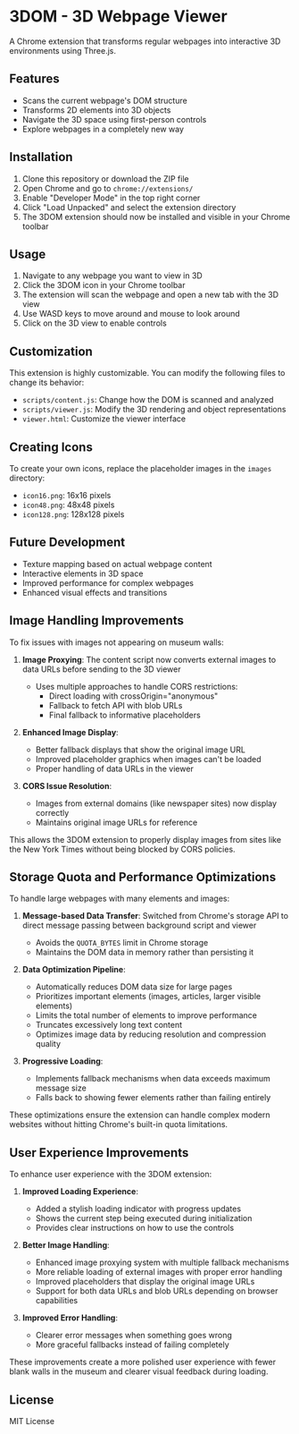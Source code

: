 # 3DOM - 3D Webpage Viewer

A Chrome extension that transforms regular webpages into interactive 3D environments using Three.js.

## Features

- Scans the current webpage's DOM structure
- Transforms 2D elements into 3D objects
- Navigate the 3D space using first-person controls
- Explore webpages in a completely new way

## Installation

1. Clone this repository or download the ZIP file
2. Open Chrome and go to `chrome://extensions/`
3. Enable "Developer Mode" in the top right corner
4. Click "Load Unpacked" and select the extension directory
5. The 3DOM extension should now be installed and visible in your Chrome toolbar

## Usage

1. Navigate to any webpage you want to view in 3D
2. Click the 3DOM icon in your Chrome toolbar
3. The extension will scan the webpage and open a new tab with the 3D view
4. Use WASD keys to move around and mouse to look around
5. Click on the 3D view to enable controls

## Customization

This extension is highly customizable. You can modify the following files to change its behavior:

- `scripts/content.js`: Change how the DOM is scanned and analyzed
- `scripts/viewer.js`: Modify the 3D rendering and object representations
- `viewer.html`: Customize the viewer interface

## Creating Icons

To create your own icons, replace the placeholder images in the `images` directory:

- `icon16.png`: 16x16 pixels
- `icon48.png`: 48x48 pixels
- `icon128.png`: 128x128 pixels

## Future Development

- Texture mapping based on actual webpage content
- Interactive elements in 3D space
- Improved performance for complex webpages
- Enhanced visual effects and transitions

## Image Handling Improvements

To fix issues with images not appearing on museum walls:

1. **Image Proxying**: The content script now converts external images to data URLs before sending to the 3D viewer

   - Uses multiple approaches to handle CORS restrictions:
     - Direct loading with crossOrigin="anonymous"
     - Fallback to fetch API with blob URLs
     - Final fallback to informative placeholders

2. **Enhanced Image Display**:

   - Better fallback displays that show the original image URL
   - Improved placeholder graphics when images can't be loaded
   - Proper handling of data URLs in the viewer

3. **CORS Issue Resolution**:
   - Images from external domains (like newspaper sites) now display correctly
   - Maintains original image URLs for reference

This allows the 3DOM extension to properly display images from sites like the New York Times without being blocked by CORS policies.

## Storage Quota and Performance Optimizations

To handle large webpages with many elements and images:

1. **Message-based Data Transfer**: Switched from Chrome's storage API to direct message passing between background script and viewer

   - Avoids the `QUOTA_BYTES` limit in Chrome storage
   - Maintains the DOM data in memory rather than persisting it

2. **Data Optimization Pipeline**:

   - Automatically reduces DOM data size for large pages
   - Prioritizes important elements (images, articles, larger visible elements)
   - Limits the total number of elements to improve performance
   - Truncates excessively long text content
   - Optimizes image data by reducing resolution and compression quality

3. **Progressive Loading**:
   - Implements fallback mechanisms when data exceeds maximum message size
   - Falls back to showing fewer elements rather than failing entirely

These optimizations ensure the extension can handle complex modern websites without hitting Chrome's built-in quota limitations.

## User Experience Improvements

To enhance user experience with the 3DOM extension:

1. **Improved Loading Experience**:

   - Added a stylish loading indicator with progress updates
   - Shows the current step being executed during initialization
   - Provides clear instructions on how to use the controls

2. **Better Image Handling**:

   - Enhanced image proxying system with multiple fallback mechanisms
   - More reliable loading of external images with proper error handling
   - Improved placeholders that display the original image URLs
   - Support for both data URLs and blob URLs depending on browser capabilities

3. **Improved Error Handling**:
   - Clearer error messages when something goes wrong
   - More graceful fallbacks instead of failing completely

These improvements create a more polished user experience with fewer blank walls in the museum and clearer visual feedback during loading.

## License

MIT License
